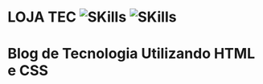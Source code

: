 # LOJA TEC ![SKills](https://img.shields.io/badge/HTML5-E34F26?style=for-the-badge&logo=html5&logoColor=white) ![SKills](https://img.shields.io/badge/CSS3-1572B6?style=for-the-badge&logo=css3&logoColor=white)
# Blog de Tecnologia Utilizando HTML e CSS

